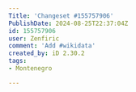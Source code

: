 ```yaml
---
Title: 'Changeset #155757906'
PublishDate: 2024-08-25T22:37:04Z
id: 155757906
user: Zenfiric
comment: 'Add #wikidata'
created_by: iD 2.30.2
tags:
- Montenegro

---
```

